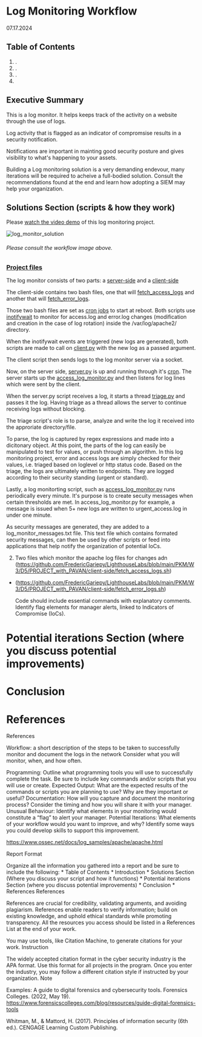 # Log Monitoring Workflow
07.17.2024
##  Table of Contents
1. .
2. .
3. .
4. 

## Executive Summary
This is a log monitor. It helps keeps track of the activity on a website through the use of logs.

Log activity that is flagged as an indicator of compromsise results in a security notification.

Notifications are important in mainting good security posture and gives visibility to what's happening to your assets.

Building a Log monitoring solution is a very demanding endevour, many iterations will be required to acheive a full-bodied solution.
Consult the recommendations found at the end and learn how adopting a SIEM may help your organization.


## Solutions Section (scripts & how they work)
Please [watch the video demo](https://youtu.be/FeMmxXmpgfs) of this log monitoring project.

![log_monitor_solution](https://github.com/user-attachments/assets/f2e57d84-25b8-4fa7-b943-30b3e777df1d)
###### Please consult the workflow image above.

### [Project files](https://github.com/FredericGariepy/LighthouseLabs/tree/main/PKM/W3/D5/PROJECT_with_PAVAN)

The log monitor consists of two parts: a [server-side](https://github.com/FredericGariepy/LighthouseLabs/tree/main/PKM/W3/D5/PROJECT_with_PAVAN/server-side) and a [client-side](https://github.com/FredericGariepy/LighthouseLabs/tree/main/PKM/W3/D5/PROJECT_with_PAVAN/client-side)

The client-side contains two bash files, one that will [fetch_access_logs](https://github.com/FredericGariepy/LighthouseLabs/blob/main/PKM/W3/D5/PROJECT_with_PAVAN/client-side/fetch_access_logs.sh) and another that will [fetch_error_logs](https://github.com/FredericGariepy/LighthouseLabs/blob/main/PKM/W3/D5/PROJECT_with_PAVAN/client-side/fetch_error_logs.sh).

Those two bash files are set as [cron jobs](https://github.com/FredericGariepy/LighthouseLabs/blob/main/PKM/W3/D5/PROJECT_with_PAVAN/client-side/readme.md) to start at reboot.
Both scripts use [inotifywait](https://linux.die.net/man/1/inotifywait) to monitor for access.log and error.log changes (modification and creation in the case of log rotation) inside the /var/log/apache2/ directory.

When the inotifywait events are triggered (new logs are generated), both scripts are made to call on [client.py](https://github.com/FredericGariepy/LighthouseLabs/blob/main/PKM/W3/D5/PROJECT_with_PAVAN/client-side/client.py) with the new log as a passed argument.

The client script then sends logs to the log monitor server via a socket.

Now, on the server side, [server.py](https://github.com/FredericGariepy/LighthouseLabs/blob/main/PKM/W3/D5/PROJECT_with_PAVAN/server-side/server-client/server.py) is up and running through it's [cron](https://github.com/FredericGariepy/LighthouseLabs/blob/main/PKM/W3/D5/PROJECT_with_PAVAN/server-side/readme.md).
The server starts up the [access_log_monitor.py](https://github.com/FredericGariepy/LighthouseLabs/blob/main/PKM/W3/D5/PROJECT_with_PAVAN/server-side/log_monitor/access_log_monitor.py) and then listens for log lines which were sent by the client.

When the server.py script receives a log, it starts a thread [triage.py](https://github.com/FredericGariepy/LighthouseLabs/blob/main/PKM/W3/D5/PROJECT_with_PAVAN/server-side/server-client/triage.py) and passes it the log. Having triage as a thread allows the server to continue receiving logs without blocking.

The triage script's role is to parse, analyze and write the log it received into the approriate directory/file.

To parse, the log is captured by regex expressions and made into a dicitonary object.
At this point, the parts of the log can easily be manipulated to test for values, or push through an algorithm.
In this log monitoring project, error and access logs are simply checked for their values, i.e. triaged based on loglevel or http status code.
Based on the triage, the logs are ultimately written to endpoints. They are logged according to their security standing (urgent or standard).

Lastly, a log monitorting script, such as [access_log_monitor.py](https://github.com/FredericGariepy/LighthouseLabs/blob/main/PKM/W3/D5/PROJECT_with_PAVAN/server-side/log_monitor/access_log_monitor.py) runs periodically every minute. It's purpose is to create secuity messages when certain thresholds are met.
In access_log_monitor.py for example, a message is issued when 5+ new logs are written to urgent_access.log in under one minute.

As security messages are generated, they are added to a log_monitor_messages.txt file. This text file which contains formated security messages, can then be used by other scripts or feed into applications that help notify the organization of potential IoCs.


2. Two files which monitor the apache log files for changes adn 
 (https://github.com/FredericGariepy/LighthouseLabs/blob/main/PKM/W3/D5/PROJECT_with_PAVAN/client-side/fetch_access_logs.sh)
- (https://github.com/FredericGariepy/LighthouseLabs/blob/main/PKM/W3/D5/PROJECT_with_PAVAN/client-side/fetch_error_logs.sh)

    Code should include essential commands with explanatory comments.
    Identify flag elements for manager alerts, linked to Indicators of Compromise (IoCs).
    


# Potential iterations Section (where you discuss potential improvements) 
# Conclusion 
# References
References

Workflow: a short description of the steps to be taken to successfully monitor and document the logs in the network
Consider what you will monitor, when, and how often.
  
Programming: Outline what programming tools you will use to successfully complete the task. Be sure to include key commands and/or scripts that you will use or create.
Expected Output: What are the expected results of the commands or scripts you are planning to use? Why are they important or useful?
Documentation: How will you capture and document the monitoring process? Consider the timing and how you will share it with your manager.
Unusual Behaviour: Identify what elements in your monitoring would constitute a “flag” to alert your manager.
Potential Iterations: What elements of your workflow would you want to improve, and why? Identify some ways you could develop skills to support this improvement.


https://www.ossec.net/docs/log_samples/apache/apache.html



Report Format

Organize all the information you gathered into a report and be sure to include the following: * Table of Contents * Introduction * Solutions Section (Where you discuss your script and how it functions) * Potential iterations Section (where you discuss potential improvements) * Conclusion * References
References

References are crucial for credibility, validating arguments, and avoiding plagiarism. References enable readers to verify information; build on existing knowledge, and uphold ethical standards while promoting transparency. All the resources you access should be listed in a References List at the end of your work.

You may use tools, like Citation Machine, to generate citations for your work.
Instruction

The widely accepted citation format in the cyber security industry is the APA format. Use this format for all projects in the program. Once you enter the industry, you may follow a different citation style if instructed by your organization.
Note

Examples: A guide to digital forensics and cybersecurity tools. Forensics Colleges. (2022, May 19). https://www.forensicscolleges.com/blog/resources/guide-digital-forensics-tools

Whitman, M., & Mattord, H. (2017). Principles of information security (6th ed.). CENGAGE Learning Custom Publishing.


